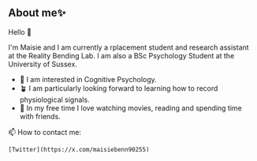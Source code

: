##  About me✨

Hello 👋 

I'm Maisie and I am currently a rplacement student and research assistant at the Reality Bending Lab. I am also a BSc Psychology Student at the University of Sussex. 

- 🧠 I am interested in Cognitive Psychology. 
- 🪴 I am particularly looking forward to learning how to record physiological signals. 
-  🎥 In my free time I love watching movies, reading and spending time with friends. 

📫 How to contact me: 

	[Twitter](https://x.com/maisiebenn90255)


